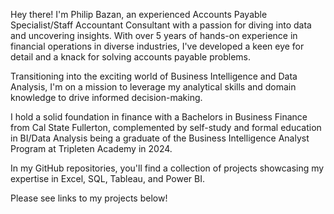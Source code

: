 Hey there! I'm Philip Bazan, an experienced Accounts Payable Specialist/Staff Accountant Consultant with a passion for diving into data and uncovering insights. With over 5 years of hands-on experience in financial operations in diverse industries, I've developed a keen eye for detail and a knack for solving accounts payable problems.

Transitioning into the exciting world of Business Intelligence and Data Analysis, I'm on a mission to leverage my analytical skills and domain knowledge to drive informed decision-making.

I hold a solid foundation in finance with a Bachelors in Business Finance from Cal State Fullerton, complemented by self-study and formal education in BI/Data Analysis being a graduate of the Business Intelligence Analyst Program at Tripleten Academy in 2024.

In my GitHub repositories, you'll find a collection of projects showcasing my expertise in Excel, SQL, Tableau, and Power BI.

Please see links to my projects below!
